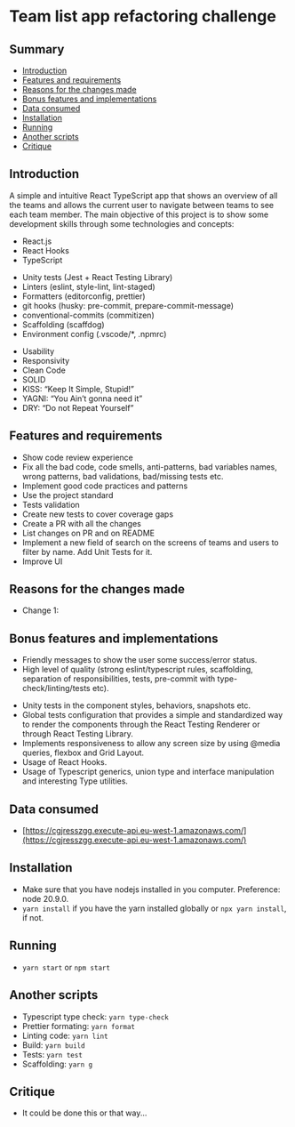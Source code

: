 # Team list app refactoring challenge

## Summary

- [Introduction](#introduction)
- [Features and requirements](#features-and-requirements)
- [Reasons for the changes made](#reasons-for-the-changes-made)
- [Bonus features and implementations](#bonus-features-and-implementations)
- [Data consumed](#data-consumed)
- [Installation](#installation)
- [Running](#running)
- [Another scripts](#another-scripts)
- [Critique](#critique)

## Introduction

A simple and intuitive React TypeScript app that shows an overview of all the teams and allows the current user to navigate between teams to see each team member.
The main objective of this project is to show some development skills through some technologies and concepts:

- React.js
- React Hooks
- TypeScript
<!-- - CSS-in-JS (styled-components) -->
- Unity tests (Jest + React Testing Library)
- Linters (eslint, style-lint, lint-staged)
- Formatters (editorconfig, prettier)
- git hooks (husky: pre-commit, prepare-commit-message)
- conventional-commits (commitizen)
- Scaffolding (scaffdog)
- Environment config (.vscode/\*, .npmrc)
<!-- - Thematization -->
- Usability
- Responsivity
- Clean Code
- SOLID
- KISS: “Keep It Simple, Stupid!”
- YAGNI: “You Ain’t gonna need it”
- DRY: “Do not Repeat Yourself”

## Features and requirements

- Show code review experience
- Fix all the bad code, code smells, anti-patterns, bad variables names, wrong patterns, bad validations, bad/missing tests etc.
- Implement good code practices and patterns
- Use the project standard
- Tests validation
- Create new tests to cover coverage gaps
- Create a PR with all the changes
- List changes on PR and on README
- Implement a new field of search on the screens of teams and users to filter by name. Add Unit Tests for it.
- Improve UI

## Reasons for the changes made

- Change 1:

## Bonus features and implementations

- Friendly messages to show the user some success/error status.
- High level of quality (strong eslint/typescript rules, scaffolding, separation of responsibilities, tests, pre-commit with type-check/linting/tests etc).
<!-- - Create a lot of components through the styled-components with a well organized structure of files (instead of using third part libraries). -->
- Unity tests in the component styles, behaviors, snapshots etc.
- Global tests configuration that provides a simple and standardized way to render the components through the React Testing Renderer or through React Testing Library.
- Implements responsiveness to allow any screen size by using @media queries, flexbox and Grid Layout.
- Usage of React Hooks.
- Usage of Typescript generics, union type and interface manipulation and interesting Type utilities.

## Data consumed

- [https://cgjresszgg.execute-api.eu-west-1.amazonaws.com/](https://cgjresszgg.execute-api.eu-west-1.amazonaws.com/)

## Installation

- Make sure that you have nodejs installed in you computer. Preference: node 20.9.0.
- `yarn install` if you have the yarn installed globally or `npx yarn install`, if not.

## Running

- `yarn start` or `npm start`

## Another scripts

- Typescript type check: `yarn type-check`
- Prettier formating: `yarn format`
- Linting code: `yarn lint`
- Build: `yarn build`
- Tests: `yarn test`
- Scaffolding: `yarn g`

## Critique

- It could be done this or that way...
